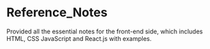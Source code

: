 # Reference_Notes
Provided all the essential notes for the front-end side, which includes HTML, CSS JavaScript and React.js with examples.